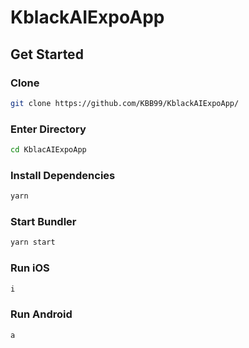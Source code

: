 # KblackAIExpoApp
## Get Started

### Clone
```bash
git clone https://github.com/KBB99/KblackAIExpoApp/
```

### Enter Directory
```bash
cd KblacAIExpoApp
```

### Install Dependencies
```bash
yarn
```

### Start Bundler
```bash
yarn start
```

### Run iOS
```bash
i
```

### Run Android
```bash
a
```
